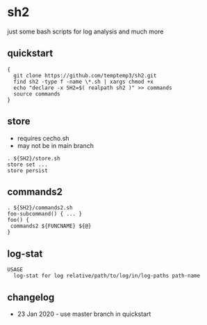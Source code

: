 # sh2

just some bash scripts for log analysis and much more


## quickstart

```
{
  git clone https://github.com/temptemp3/sh2.git
  find sh2 -type f -name \*.sh | xargs chmod +x
  echo "declare -x SH2=$( realpath sh2 )" >> commands
  source commands
}
```

## store

+ requires cecho.sh
+ may not be in main branch

```
. ${SH2}/store.sh
store set ...
store persist
```

## commands2

```
. ${SH2}/commands2.sh
foo-subcommand() { ... }
foo() { 
 commands2 ${FUNCNAME} ${@}
}
```

## log-stat

```
USAGE
  log-stat for log relative/path/to/log/in/log-paths path-name
```

## changelog

+ 23 Jan 2020 - use master branch in quickstart

